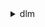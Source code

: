 <details>

<summary>
dlm
</summary>

- <details><summary>create-default-role</summary>

  * --iam-endpoint
  * --resource-type


- <details><summary>create-lifecycle-policy</summary>

  * --execution-role-arn
  * --description
  * --state
  * --policy-details
  * --tags
  * --cli-input-json
  * --cli-input-yaml
  * --generate-cli-skeleton


- <details><summary>delete-lifecycle-policy</summary>

  * --policy-id
  * --cli-input-json
  * --cli-input-yaml
  * --generate-cli-skeleton


- <details><summary>get-lifecycle-policies</summary>

  * --policy-ids
  * --state
  * --resource-types
  * --target-tags
  * --tags-to-add
  * --cli-input-json
  * --cli-input-yaml
  * --generate-cli-skeleton


- <details><summary>get-lifecycle-policy</summary>

  * --policy-id
  * --cli-input-json
  * --cli-input-yaml
  * --generate-cli-skeleton


- <details><summary>help</summary>

  * 


- <details><summary>list-tags-for-resource</summary>

  * --resource-arn
  * --cli-input-json
  * --cli-input-yaml
  * --generate-cli-skeleton


- <details><summary>tag-resource</summary>

  * --resource-arn
  * --tags
  * --cli-input-json
  * --cli-input-yaml
  * --generate-cli-skeleton


- <details><summary>untag-resource</summary>

  * --resource-arn
  * --tag-keys
  * --cli-input-json
  * --cli-input-yaml
  * --generate-cli-skeleton


- <details><summary>update-lifecycle-policy</summary>

  * --policy-id
  * --execution-role-arn
  * --state
  * --description
  * --policy-details
  * --cli-input-json
  * --cli-input-yaml
  * --generate-cli-skeleton


</details>

